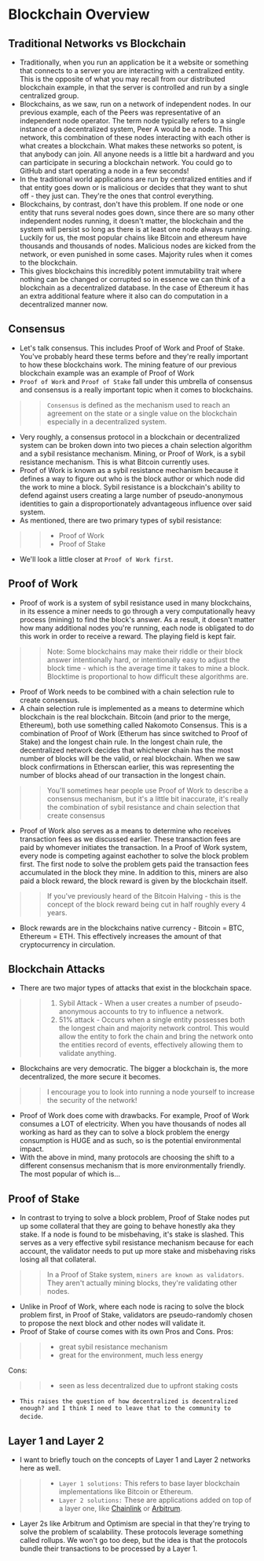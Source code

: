 # Blockchain Overview

## Traditional Networks vs Blockchain
- Traditionally, when you run an application be it a website or something that connects to a server you are interacting with a centralized entity. This is the opposite of what you may recall from our distributed blockchain example, in that the server is controlled and run by a single centralized group.
- Blockchains, as we saw, run on a network of independent nodes. In our previous example, each of the Peers was representative of an independent node operator. The term node typically refers to a single instance of a decentralized system, Peer A would be a node. This network, this combination of these nodes interacting with each other is what creates a blockchain. What makes these networks so potent, is that anybody can join. All anyone needs is a little bit a hardward and you can participate in securing a blockchain network. You could go to GitHub and start operating a node in a few seconds!
- In the traditional world applications are run by centralized entities and if that entity goes down or is malicious or decides that they want to shut off - they just can. They're the ones that control everything.
- Blockchains, by contrast, don't have this problem. If one node or one entity that runs several nodes goes down, since there are so many other independent nodes running, it doesn't matter, the blockchain and the system will persist so long as there is at least one node always running. Luckily for us, the most popular chains like Bitcoin and ethereum have thousands and thousands of nodes. Malicious nodes are kicked from the network, or even punished in some cases. Majority rules when it comes to the blockchain.
- This gives blockchains this incredibly potent immutability trait where nothing can be changed or corrupted so in essence we can think of a blockchain as a decentralized database. In the case of Ethereum it has an extra additional feature where it also can do computation in a decentralized manner now.

## Consensus
- Let's talk consensus. This includes Proof of Work and Proof of Stake. You've probably heard these terms before and they're really important to how these blockchains work.
The mining feature of our previous blockchain example was an example of Proof of Work
- `Proof of Work` and `Proof of Stake` fall under this umbrella of consensus and consensus is a really important topic when it comes to blockchains.

>> `Consensus` is defined as the mechanism used to reach an agreement on the state or a single value on the blockchain especially in a decentralized system.

- Very roughly, a consensus protocol in a blockchain or decentralized system can be broken down into two pieces a chain selection algorithm and a sybil resistance mechanism. Mining, or Proof of Work, is a sybil resistance mechanism. This is what Bitcoin currently uses.
- Proof of Work is known as a sybil resistance mechanism because it defines a way to figure out who is the block author or which node did the work to mine a block. Sybil resistance is a blockchain's ability to defend against users creating a large number of pseudo-anonymous identities to gain a disproportionately advantageous influence over said system.
- As mentioned, there are two primary types of sybil resistance:

>> - Proof of Work
>> - Proof of Stake

- We'll look a little closer at `Proof of Work first`.

## Proof of Work
- Proof of work is a system of sybil resistance used in many blockchains, in its essence a miner needs to go through a very computationally heavy process (mining) to find the block's answer. As a result, it doesn't matter how many additional nodes you're running, each node is obligated to do this work in order to receive a reward. The playing field is kept fair.

>> Note: Some blockchains may make their riddle or their block answer intentionally hard, or intentionally easy to adjust the block time - which is the average time it takes to mine a block. Blocktime is proportional to how difficult these algorithms are.

- Proof of Work needs to be combined with a chain selection rule to create consensus.
- A chain selection rule is implemented as a means to determine which blockchain is the real blockchain. Bitcoin (and prior to the merge, Ethereum), both use something called Nakomoto Consensus. This is a combination of Proof of Work (Etherum has since switched to Proof of Stake) and the longest chain rule.
In the longest chain rule, the decentralized network decides that whichever chain has the most number of blocks will be the valid, or real blockchain. When we saw block confirmations in Etherscan earlier, this was representing the number of blocks ahead of our transaction in the longest chain.

>> You'll sometimes hear people use Proof of Work to describe a consensus mechanism, but it's a little bit inaccurate, it's really the combination of sybil resistance and chain selection that create consensus

- Proof of Work also serves as a means to determine who receives transaction fees as we discussed earlier. These transaction fees are paid by whomever initiates the transaction. In a Proof of Work system, every node is competing against eachother to solve the block problem first. The first node to solve the problem gets paid the transaction fees accumulated in the block they mine. In addition to this, miners are also paid a block reward, the block reward is given by the blockchain itself.

>> If you've previously heard of the Bitcoin Halving - this is the concept of the block reward being cut in half roughly every 4 years.

- Block rewards are in the blockchains native currency - Bitcoin = BTC, Ethereum = ETH. This effectively increases the amount of that cryptocurrency in circulation.

## Blockchain Attacks
- There are two major types of attacks that exist in the blockchain space.

>> 1. Sybil Attack - When a user creates a number of pseudo-anonymous accounts to try to influence a network.
>> 2. 51% attack - Occurs when a single entity possesses both the longest chain and majority network control. This would allow the entity to fork the chain and bring the network onto the entities record of events, effectively allowing them to validate anything.

- Blockchains are very democratic. The bigger a blockchain is, the more decentralized, the more secure it becomes.

>> I encourage you to look into running a node yourself to increase the security of the network!

- Proof of Work does come with drawbacks. For example, Proof of Work consumes a LOT of electricity. When you have thousands of nodes all working as hard as they can to solve a block problem the energy consumption is HUGE and as such, so is the potential environmental impact.
- With the above in mind, many protocols are choosing the shift to a different consensus mechanism that is more environmentally friendly. The most popular of which is...

## Proof of Stake
- In contrast to trying to solve a block problem, Proof of Stake nodes put up some collateral that they are going to behave honestly aka they stake. If a node is found to be misbehaving, it's stake is slashed. This serves as a very effective sybil resistance mechanism because for each account, the validator needs to put up more stake and misbehaving risks losing all that collateral.

>> In a Proof of Stake system, `miners are known as validators`. They aren't actually mining blocks, they're validating other nodes.

- Unlike in Proof of Work, where each node is racing to solve the block problem first, in Proof of Stake, validators are pseudo-randomly chosen to propose the next block and other nodes will validate it.
- Proof of Stake of course comes with its own Pros and Cons.
Pros:

>> - great sybil resistance mechanism
>> - great for the environment, much less energy

Cons:

>> - seen as less decentralized due to upfront staking costs

- `This raises the question of how decentralized is decentralized enough? and I think I need to leave that to the community to decide`.

## Layer 1 and Layer 2
- I want to briefly touch on the concepts of Layer 1 and Layer 2 networks here as well.

>> - `Layer 1 solutions:` This refers to base layer blockchain implementations like Bitcoin or Ethereum.
>> - `Layer 2 solutions:` These are applications added on top of a layer one, like [Chainlink](https://chain.link/) or [Arbitrum](https://arbitrum.io/).

- Layer 2s like Arbitrum and Optimism are special in that they're trying to solve the problem of scalability. These protocols leverage something called rollups. We won't go too deep, but the idea is that the protocols bundle their transactions to be processed by a Layer 1.
